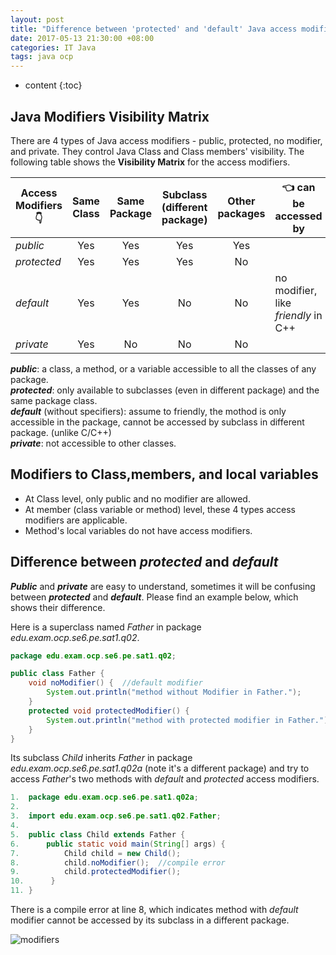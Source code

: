 ```yaml
---
layout: post
title: "Difference between 'protected' and 'default' Java access modifiers"
date: 2017-05-13 21:30:00 +08:00
categories: IT Java
tags: java ocp
---
```


* content
{:toc}

## Java Modifiers Visibility Matrix

There are 4 types of Java access modifiers - public, protected, no modifier, and private. They control Java Class and Class members' visibility. The following table shows the **Visibility Matrix** for the access modifiers.

|Access Modifiers 👇 |Same Class|Same Package|Subclass (different package)|Other packages|👈 can be accessed by|
|--------------------|:--------:|:----------:|:--------------------------:|:------------:|---------------------|
| *public*           |Yes       |Yes         |Yes                         |Yes           |                     |     
| *protected*        |Yes       |Yes         |Yes                         |No            |                     |
| *default*          |Yes       |Yes         |No                          |No            | no modifier, like *friendly* in C++ |
| *private*          |Yes       |No          |No                          |No            |                     |





  ***public***: a class, a method, or a variable accessible to all the classes of any package.  
  ***protected***: only available to subclasses (even in different package) and the same package class.  
  ***default*** (without specifiers): assume to friendly, the mothod is only accessible in the package, cannot be accessed by subclass in different package. (unlike C/C++)  
  ***private***: not accessible to other classes.

## Modifiers to Class,members, and local variables 
* At Class level, only public and no modifier are allowed. 
* At member (class variable or method) level, these 4 types access modifiers are applicable.
* Method's local variables do not have access modifiers.

## Difference between ***protected*** and ***default***
***Public*** and ***private*** are easy to understand, sometimes it will be confusing between ***protected*** and ***default***. Please find an example below, which shows their difference.

Here is a superclass named *Father* in package *edu.exam.ocp.se6.pe.sat1.q02*.
```java
package edu.exam.ocp.se6.pe.sat1.q02;

public class Father {
    void noModifier() {  //default modifier
        System.out.println("method without Modifier in Father.");
    }
    protected void protectedModifier() {
        System.out.println("method with protected modifier in Father.");
    }
}
```
Its subclass *Child* inherits *Father* in package *edu.exam.ocp.se6.pe.sat1.q02a* (note it's a different package) and try to access *Father*'s two methods with *default* and *protected* access modifiers.
```java
1.  package edu.exam.ocp.se6.pe.sat1.q02a;
2.  
3.  import edu.exam.ocp.se6.pe.sat1.q02.Father;
4.  
5.  public class Child extends Father {
6.      public static void main(String[] args) {
7.          Child child = new Child();
8.          child.noModifier();  //compile error
9.          child.protectedModifier();
10.      }
11. }

```
There is a compile error at line 8, which indicates method with *default* modifier cannot be accessed by its subclass in a different package.
  
![modifiers](http://eastmanjian.cn/blog/resources/img/java/protected_vs_default.png)  

